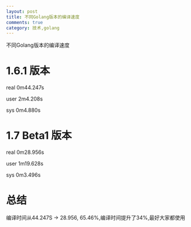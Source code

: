```yaml
---
layout: post
title: 不同Golang版本的编译速度
comments: true
category: 技术,golang
---
```


不同Golang版本的编译速度
# 1.6.1 版本
real	0m44.247s

user	2m4.208s

sys	0m4.880s

# 1.7 Beta1 版本
real	0m28.956s

user	1m19.628s

sys	0m3.496s

# 总结
编译时间从44.247S -> 28.956, 65.46%,编译时间提升了34%,最好大家都使用

